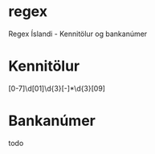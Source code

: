 # regex
Regex Íslandi - Kennitölur og bankanúmer

# Kennitölur

[0-7]\d[01]\d{3}[-]*\d{3}[09]

# Bankanúmer

todo
